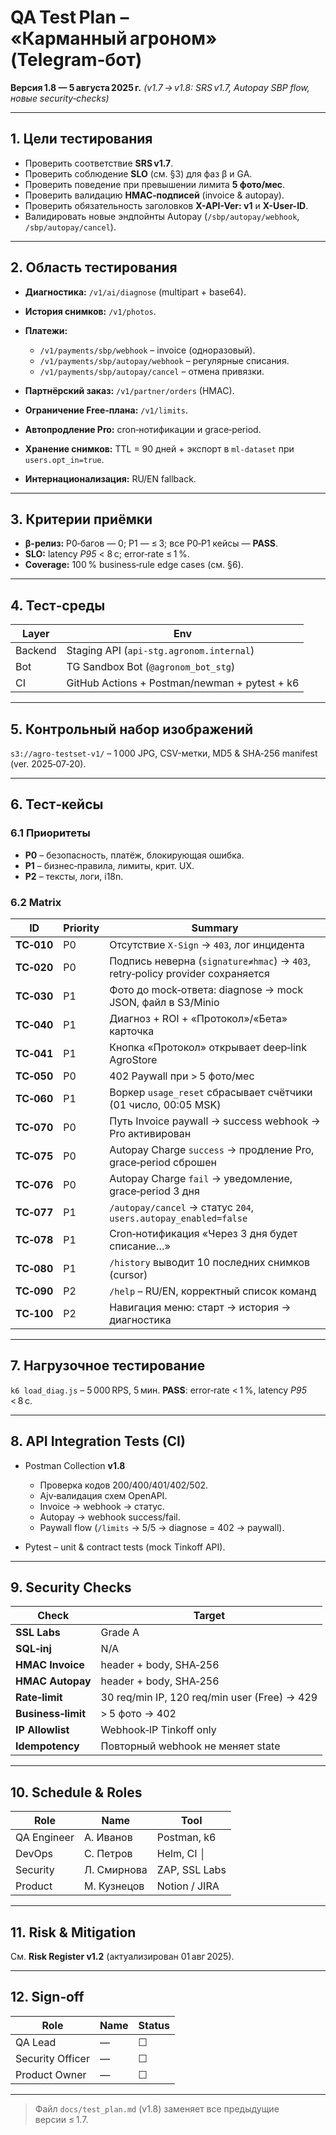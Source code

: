 # QA Test Plan – «Карманный агроном» (Telegram‑бот)

**Версия 1.8 — 5 августа 2025 г.**
*(v1.7 → v1.8: SRS v1.7, Autopay SBP flow, новые security‑checks)*

---

## 1. Цели тестирования

* Проверить соответствие **SRS v1.7**.
* Проверить соблюдение **SLO** (см. §3) для фаз β и GA.
* Проверить поведение при превышении лимита **5 фото/мес**.
* Проверить валидацию **HMAC‑подписей** (invoice & autopay).
* Проверить обязательность заголовков **X-API-Ver: v1** и **X-User-ID**.
* Валидировать новые эндпойнты Autopay (`/sbp/autopay/webhook`, `/sbp/autopay/cancel`).

---

## 2. Область тестирования

* **Диагностика:** `/v1/ai/diagnose` (multipart + base64).
* **История снимков:** `/v1/photos`.
* **Платежи:**

  * `/v1/payments/sbp/webhook` – invoice (одноразовый).
  * `/v1/payments/sbp/autopay/webhook` – регулярные списания.
  * `/v1/payments/sbp/autopay/cancel` – отмена привязки.
* **Партнёрский заказ:** `/v1/partner/orders` (HMAC).
* **Ограничение Free‑плана:** `/v1/limits`.
* **Автопродление Pro:** cron‑нотификации и grace‑period.
* **Хранение снимков:** TTL = 90 дней + экспорт в `ml-dataset` при `users.opt_in=true`.
* **Интернационализация:** RU/EN fallback.

---

## 3. Критерии приёмки

* **β-релиз:** P0‑багов — 0; P1 — ≤ 3; все P0‑P1 кейсы — **PASS**.
* **SLO:** latency *P95* < 8 с; error‑rate ≤ 1 %.
* **Coverage:** 100 % business‑rule edge cases (см. §6).

---

## 4. Тест‑среды

| Layer   | Env                                           |
| ------- | --------------------------------------------- |
| Backend | Staging API (`api-stg.agronom.internal`)      |
| Bot     | TG Sandbox Bot (`@agronom_bot_stg`)           |
| CI      | GitHub Actions + Postman/newman + pytest + k6 |

---

## 5. Контрольный набор изображений

`s3://agro-testset-v1/` – 1 000 JPG, CSV-метки, MD5 & SHA‑256 manifest (ver. 2025‑07‑20).

---

## 6. Тест‑кейсы

### 6.1 Приоритеты

* **P0** – безопасность, платёж, блокирующая ошибка.
* **P1** – бизнес‑правила, лимиты, крит. UX.
* **P2** – тексты, логи, i18n.

### 6.2 Matrix

| ID         | Priority | Summary                                                                       |
| ---------- | -------- | ----------------------------------------------------------------------------- |
| **TC‑010** | P0       | Отсутствие `X-Sign` → `403`, лог инцидента                                     |
| **TC‑020** | P0       | Подпись неверна (`signature≠hmac`) → `403`, retry‑policy provider сохраняется |
| **TC‑030** | P1       | Фото до mock‑ответа: diagnose → mock JSON, файл в S3/Minio                    |
| **TC‑040** | P1       | Диагноз + ROI + «Протокол»/«Бета» карточка                                    |
| **TC‑041** | P1       | Кнопка «Протокол» открывает deep‑link AgroStore                               |
| **TC‑050** | P0       | 402 Paywall при > 5 фото/мес                                                  |
| **TC‑060** | P1       | Воркер `usage_reset` сбрасывает счётчики (01 число, 00:05 MSK)                |
| **TC‑070** | P0       | Путь Invoice paywall → success webhook → Pro активирован                      |
| **TC‑075** | P0       | Autopay Charge `success` → продление Pro, grace‑period сброшен                |
| **TC‑076** | P0       | Autopay Charge `fail` → уведомление, grace‑period 3 дня                       |
| **TC‑077** | P1       | `/autopay/cancel` → статус `204`, `users.autopay_enabled=false`               |
| **TC‑078** | P1       | Cron‑нотификация «Через 3 дня будет списание…»                                |
| **TC‑080** | P1       | `/history` выводит 10 последних снимков (cursor)                              |
| **TC‑090** | P2       | `/help` – RU/EN, корректный список команд                                     |
| **TC‑100** | P2       | Навигация меню: старт → история → диагностика                                 |

---

## 7. Нагрузочное тестирование

`k6 load_diag.js` – 5 000 RPS, 5 мин. **PASS**: error‑rate < 1 %, latency *P95* < 8 с.

---

## 8. API Integration Tests (CI)

* Postman Collection **v1.8**

  * Проверка кодов 200/400/401/402/502.
  * Ajv‑валидация схем OpenAPI.
  * Invoice → webhook → статус.
  * Autopay → webhook success/fail.
  * Paywall flow (`/limits` → 5/5 → diagnose = 402 → paywall).
* Pytest – unit & contract tests (mock Tinkoff API).

---

## 9. Security Checks

| Check              | Target                                       |
| ------------------ | -------------------------------------------- |
| **SSL Labs**       | Grade A                                      |
| **SQL‑inj**        | N/A                                          |
| **HMAC Invoice**   | header + body, SHA‑256                       |
| **HMAC Autopay**   | header + body, SHA‑256                       |
| **Rate‑limit**     | 30 req/min IP, 120 req/min user (Free) → 429 |
| **Business‑limit** | > 5 фото → 402                               |
| **IP Allowlist**   | Webhook‑IP Tinkoff only                      |
| **Idempotency**    | Повторный webhook не меняет state            |

---

## 10. Schedule & Roles

| Role        | Name        | Tool          |
| ----------- | ----------- | ------------- |
| QA Engineer | А. Иванов   | Postman, k6   |
| DevOps      | С. Петров   | Helm, CI │    |
| Security    | Л. Смирнова | ZAP, SSL Labs |
| Product     | М. Кузнецов | Notion / JIRA |

---

## 11. Risk & Mitigation

См. **Risk Register v1.2** (актуализирован 01 авг 2025).

---

## 12. Sign‑off

| Role             | Name | Status |
| ---------------- | ---- | ------ |
| QA Lead          | —    | ☐      |
| Security Officer | —    | ☐      |
| Product Owner    | —    | ☐      |

---

> Файл `docs/test_plan.md` (v1.8) заменяет все предыдущие версии ≤ 1.7.
